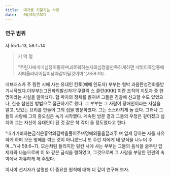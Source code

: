 ```yaml
---
title:  대가를 지불하는 사랑
date:   06/03/2021
---
```


### 연구 범위
사 55:1~13, 58:1~14

> <p> 기 억 절 </p>
> “주린자에게네심정이동하며괴로워하는자의심정을만족하게하면 네빛이흑암중에서떠올라네어둠이낮과같이될것이며”(사58:10).

네브래스카 주 링컨 시에 사는 유대인 칸토(예배 인도자) 부부는 협박 과음란성전화를받기시작했다.이부부는그전화의발신자가‘쿠클럭 스 클란(KKK)’이란 조직의 지도자 중 한 명이라는 사실을 알아냈다. 협 박자의 정체를 밝혀낸 그들은 경찰에 신고할 수도 있었으나, 한층 참신한 방법으로 접근하기로 했다. 그 부부는 그 사람이 장애인이라는 사실을 알고, 맛있는 요리를 만들어 그의 집을 방문하였다. 그는 소스라치게 놀 랐다. 그러나 그들의 사랑에 그의 증오심은 녹기 시작했다. 계속된 방문 결과 그들의 우정은 깊어졌고 심지어 그는 자신이 유대인이 된 것 같은 착 각이 들 정도였다고 한다.

“내가기뻐하는금식은흉악의결박을풀어주며멍에의줄을끌러주 며 압제 당하는 자를 자유하게 하며 모든 멍에를 꺾는 것이 아니겠느냐 또 주린 자에게 네 양식을 나누어 주며...”(사 58:6~7). 모순처럼 들리지만 링컨 시에 사는 부부는 그들의 음식을 굶주린 압제자와 나눔으로써 이 와 같은 금식을 행하였고, 그것으로써 그 사람을 부당한 편견의 속박에서 자유하게 해 주었다.

이사야 선지자가 설명한 이 중요한 원칙에 대해 더 깊이 연구해 보자.